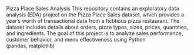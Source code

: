  Pizza Place Sales Analysis
This repository contains an exploratory data analysis (EDA) project on the Pizza Place Sales dataset, which provides a year’s worth of transactional data from a fictitious pizza restaurant. The dataset includes details about orders, pizza types, sizes, prices, quantities, and ingredients.
The goal of this project is to analyze sales performance, customer behavior, and menu effectiveness using Python (pandas, matplotlib)
